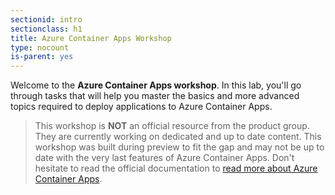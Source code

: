 ```yaml
---
sectionid: intro
sectionclass: h1
title: Azure Container Apps Workshop
type: nocount
is-parent: yes
---
```


Welcome to the **Azure Container Apps workshop**. In this lab, you'll go through tasks that will help you master the basics and more advanced topics required to deploy applications to Azure Container Apps.

> This workshop is **NOT** an official resource from the product group. They are currently working on dedicated and up to date content. This workshop was built during preview to fit the gap and may not be up to date with the very last features of Azure Container Apps. Don't hesitate to read the official documentation to [read more about Azure Container Apps](https://docs.microsoft.com/en-us/azure/container-apps/).